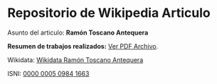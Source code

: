 # Repositorio de Wikipedia Articulo
Asunto del articulo: **Ramón Toscano Antequera**


**Resumen de trabajos realizados:**  [Ver PDF Archivo](https://github.com/juanma386/ramon_toscano/blob/main/Resumen-de-trabajo-Ramon-Toscano-Antequera.pdf "Ver resumen en PDF").

Wikidata: [Wikidata Ramón Toscano Antequera](https://www.wikidata.org/wiki/Q116440843 "Wikidata Ramón Toscano Antequera")

ISNI:     [0000 0005 0984 1663](https://isni.oclc.org/xslt/DB=1.2/CMD?ACT=SRCH&IKT=8006&TRM=ISN%3A0000%200005%200984%201663 "ISNI Ramón Toscano")
